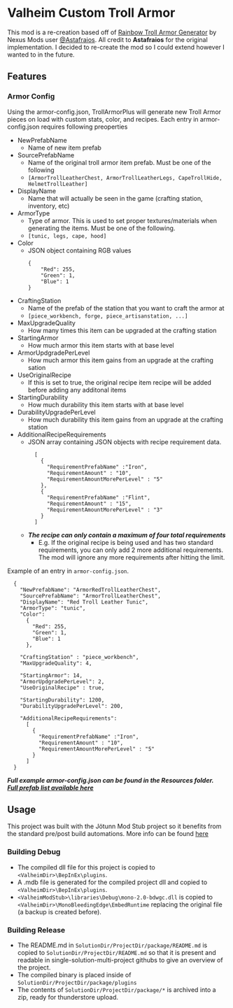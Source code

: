 ﻿# Valheim Custom Troll Armor
This mod is a re-creation based off of [Rainbow Troll Armor Generator](https://www.nexusmods.com/valheim/mods/1309) by Nexus Mods user [@Astafraios](https://www.nexusmods.com/valheim/users/33749005). All credit to **Astafraios** for the original implementation. I decided to re-create the mod so I could extend however I wanted to in the future.

## Features

### Armor Config
Using the armor-config.json, TrollArmorPlus will generate new Troll Armor pieces on load with custom stats, color, and recipes.
Each entry in armor-config.json requires following preoperties


- NewPrefabName
   - Name of new item prefab 
- SourcePrefabName
   - Name of the original troll armor item prefab. Must be one of the following
   - `[ArmorTrollLeatherChest, ArmorTrollLeatherLegs, CapeTrollHide, HelmetTrollLeather]`
- DisplayName
  - Name that will actually be seen in the game (crafting station, inventory, etc)
- ArmorType
  - Type of armor. This is used to set proper textures/materials when generating the items. Must be one of the following.
  - `[tunic, legs, cape, hood]`
- Color
  - JSON object containing RGB values
    ```
    {
        "Red": 255,
        "Green": 1,
        "Blue": 1
    }
    ```            
- CraftingStation
  - Name of the prefab of the station that you want to craft the armor at
  - `[piece_workbench, forge, piece_artisanstation, ...]` 
- MaxUpgradeQuality
  - How many times this item can be upgraded at the crafting station
- StartingArmor
  - How much armor this item starts with at base level
- ArmorUpdgradePerLevel
  - How much armor this item gains from an upgrade at the crafting sation
- UseOriginalRecipe
  - If this is set to true, the original recipe item recipe will be added before adding any additonal items
- StartingDurability
  - How much durability this item starts with at base level
- DurabilityUpgradePerLevel
  - How much durability this item gains from an upgrade at the crafting station
- AdditionalRecipeRequirements
  - JSON array containing JSON objects with recipe requirement data.
    ```
      [
        {
          "RequirementPrefabName" :"Iron",
          "RequirementAmount" : "10",
          "RequirementAmountMorePerLevel" : "5"
        },
        {
          "RequirementPrefabName" :"Flint",
          "RequirementAmount" : "15",
          "RequirementAmountMorePerLevel" : "3"
        }
      ]
    ```
  - ***The recipe can only contain a maximum of four total requirements***
    - E.g. If the original recipe is being used and has two standard requirements, you can only add 2 more additional requirements. The mod will ignore any more requirements after hitting the limit.

Example of an entry in `armor-config.json`.

```
  {
    "NewPrefabName": "ArmorRedTrollLeatherChest",
    "SourcePrefabName": "ArmorTrollLeatherChest",
    "DisplayName": "Red Troll Leather Tunic",
    "ArmorType": "tunic",
    "Color": 
      {
        "Red": 255,
        "Green": 1,
        "Blue": 1
      },
    
    "CraftingStation" : "piece_workbench",
    "MaxUpgradeQuality": 4,

    "StartingArmor": 14,
    "ArmorUpdgradePerLevel": 2,
    "UseOriginalRecipe" : true,

    "StartingDurability": 1200,
    "DurabilityUpgradePerLevel": 200,

    "AdditionalRecipeRequirements": 
      [
        {
          "RequirementPrefabName" :"Iron",
          "RequirementAmount" : "10",
          "RequirementAmountMorePerLevel" : "5"
        }
      ]
  }
```  
  
***Full example armor-config.json can be found in the Resources folder.***  
***[Full prefab list available here](https://valheim-modding.github.io/Jotunn/data/prefabs/prefab-list.html)***

## Usage
This project was built with the Jötunn Mod Stub project so it benefits from the standard pre/post build automations.
More info can be found [here](https://valheim-modding.github.io/Jotunn/guides/guide.html?tabs=tabid-4)

### Building Debug
- The compiled dll file for this project is copied to `<ValheimDir>\BepInEx\plugins`.
- A .mdb file is generated for the compiled project dll and copied to `<ValheimDir>\BepInEx\plugins`.
- `<ValheimModStub>\libraries\Debug\mono-2.0-bdwgc.dll` is copied to `<ValheimDir>\MonoBleedingEdge\EmbedRuntime` replacing the original file (a backup is created before).

### Building Release
- The README.md in `SolutionDir/ProjectDir/package/README.md` is copied to `SolutionDir/ProjectDir/README.md` so that it is present and readable in single-solution-multi-project githubs to give an overview of the project.
- The compiled binary is placed inside of `SolutionDir/ProjectDir/package/plugins`
- The contents of `SolutionDir/ProjectDir/package/*` is archived into a zip, ready for thunderstore upload.
